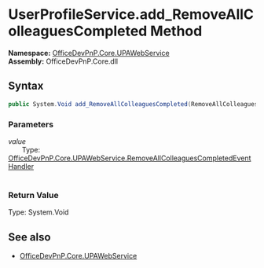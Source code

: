 # UserProfileService.add_RemoveAllColleaguesCompleted Method  
**Namespace:** [OfficeDevPnP.Core.UPAWebService](OfficeDevPnP.Core.UPAWebService.md)  
**Assembly:** OfficeDevPnP.Core.dll  
## Syntax
```C#
public System.Void add_RemoveAllColleaguesCompleted(RemoveAllColleaguesCompletedEventHandler value)
```
### Parameters
*value*  
&emsp;&emsp;Type: [OfficeDevPnP.Core.UPAWebService.RemoveAllColleaguesCompletedEventHandler](OfficeDevPnP.Core.UPAWebService.RemoveAllColleaguesCompletedEventHandler.md)  
&emsp;&emsp;  
  
### Return Value
Type: System.Void  

## See also
- [OfficeDevPnP.Core.UPAWebService](OfficeDevPnP.Core.UPAWebService.md)

